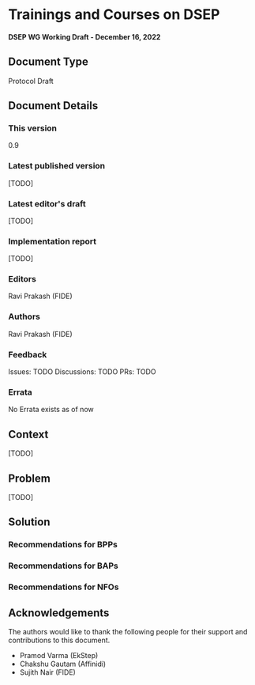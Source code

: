 

# Trainings and Courses on DSEP
#### DSEP WG Working Draft - December 16, 2022

## Document Type

Protocol Draft

## Document Details
### This version
0.9


### Latest published version
[TODO]


### Latest editor's draft
[TODO]


### Implementation report
[TODO]


### Editors
Ravi Prakash (FIDE)


### Authors
Ravi Prakash (FIDE)


### Feedback

Issues: TODO
Discussions: TODO
PRs: TODO


### Errata
No Errata exists as of now


## Context
[TODO]


## Problem

[TODO]


## Solution

### Recommendations for BPPs

### Recommendations for BAPs

### Recommendations for NFOs

## Acknowledgements

The authors would like to thank the following people for their support and contributions to this document. 

* Pramod Varma (EkStep)
* Chakshu Gautam (Affinidi)
* Sujith Nair (FIDE)
